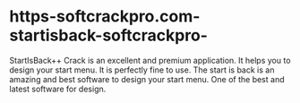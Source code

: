 # https-softcrackpro.com-startisback-softcrackpro-
StartIsBack++ Crack is an excellent and premium application. It helps you to design your start menu. It is perfectly fine to use. The start is back is an amazing and best software to design your start menu. One of the best and latest software for design. 
